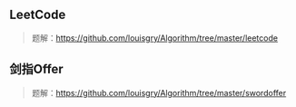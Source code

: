 ## LeetCode
> 题解：https://github.com/louisgry/Algorithm/tree/master/leetcode

## 剑指Offer
> 题解：https://github.com/louisgry/Algorithm/tree/master/swordoffer
